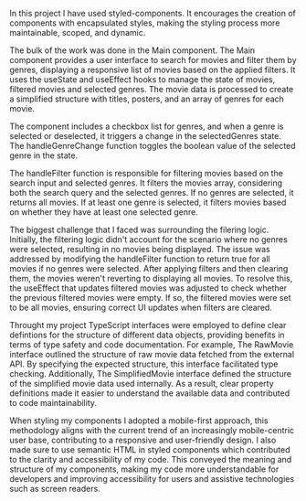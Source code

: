 In this project I have used styled-components. It encourages the creation of components with encapsulated styles, making the styling process more maintainable, scoped, and dynamic.

The bulk of the work was done in the Main component. The Main component provides a user interface to search for movies and filter them by genres, displaying a responsive list of movies based on the applied filters. It uses the useState and useEffect hooks to manage the state of movies, filtered movies and selected genres. The movie data is processed to create a simplified structure with titles, posters, and an array of genres for each movie.

The component includes a checkbox list for genres, and when a genre is selected or deselected, it triggers a change in the selectedGenres state. The handleGenreChange function toggles the boolean value of the selected genre in the state.

The handleFilter function is responsible for filtering movies based on the search input and selected genres. It filters the movies array, considering both the search query and the selected genres. If no genres are selected, it returns all movies. If at least one genre is selected, it filters movies based on whether they have at least one selected genre.

The biggest challenge that I faced was surrounding the filering logic. Initially, the filtering logic didn't account for the scenario where no genres were selected, resulting in no movies being displayed. The issue was addressed by modifying the handleFilter function to return true for all movies if no genres were selected. After applying filters and then clearing them, the movies weren't reverting to displaying all movies. To resolve this, the useEffect that updates filtered movies was adjusted to check whether the previous filtered movies were empty. If so, the filtered movies were set to be all movies, ensuring correct UI updates when filters are cleared.

Throught my project TypeScript interfaces were employed to define clear defintions for the structure of different data objects, providing benefits in terms of type safety and code documentation. For example, The RawMovie interface outlined the structure of raw movie data fetched from the external API. By specifying the expected structure, this interface facilitated type checking. Additionally, The SimplifiedMovie interface defined the structure of the simplified movie data used internally. As a result, clear property definitions made it easier to understand the available data and contributed to code maintainability.

When styling my components I adopted a mobile-first approach, this methodology aligns with the current trend of an increasingly mobile-centric user base, contributing to a responsive and user-friendly design. I also made sure to use semantic HTML in styled components which contributed to the clarity and accessibility of my code. This conveyed the meaning and structure of my components, making my code more understandable for developers and improving accessibility for users and assistive technologies such as screen readers.

